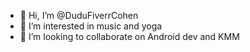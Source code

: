 - 👋 Hi, I’m @DuduFiverrCohen
- 👀 I’m interested in music and yoga
- 💞️ I’m looking to collaborate on Android dev and KMM

<!---
DuduFiverrCohen/DuduFiverrCohen is a ✨ special ✨ repository because its `README.md` (this file) appears on your GitHub profile.
You can click the Preview link to take a look at your changes.
--->
